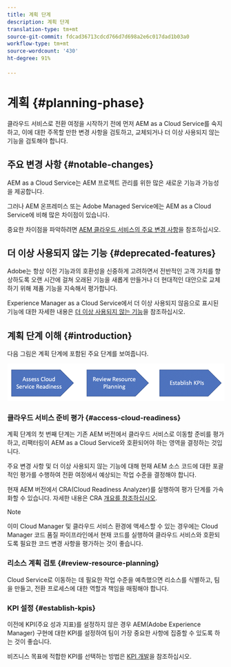 ```yaml
---
title: 계획 단계
description: 계획 단계
translation-type: tm+mt
source-git-commit: fdcad36713cdcd766d7d698a2e6c017dad1b03a0
workflow-type: tm+mt
source-wordcount: '430'
ht-degree: 91%

---
```



# 계획 {#planning-phase}

클라우드 서비스로 전환 여정을 시작하기 전에 먼저 AEM as a Cloud Service를 숙지하고, 이에 대한 주목할 만한 변경 사항을 검토하고, 교체되거나 더 이상 사용되지 않는 기능을 검토해야 합니다.

## 주요 변경 사항 {#notable-changes}

AEM as a Cloud Service는 AEM 프로젝트 관리를 위한 많은 새로운 기능과 가능성을 제공합니다.

그러나 AEM 온프레미스 또는 Adobe Managed Service에는 AEM as a Cloud Service에 비해 많은 차이점이 있습니다.

중요한 차이점을 파악하려면 [AEM 클라우드 서비스의 주요 변경 사항](https://docs.adobe.com/content/help/ko-KR/experience-manager-cloud-service/release-notes/aem-cloud-changes.html)을 참조하십시오.

## 더 이상 사용되지 않는 기능 {#deprecated-features}

Adobe는 항상 이전 기능과의 호환성을 신중하게 고려하면서 전반적인 고객 가치를 향상하도록 오랜 시간에 걸쳐 오래된 기능을 새롭게 만들거나 더 현대적인 대안으로 교체하기 위해 제품 기능을 지속해서 평가합니다.

Experience Manager as a Cloud Service에서 더 이상 사용되지 않음으로 표시된 기능에 대한 자세한 내용은 [더 이상 사용되지 않는 기능](https://docs.adobe.com/content/help/ko-KR/experience-manager-cloud-service/release-notes/deprecated-removed-features.html#deprecated-features)을 참조하십시오.

## 계획 단계 이해 {#introduction}

다음 그림은 계획 단계에 포함된 주요 단계를 보여줍니다.

![이미지](/help/move-to-cloud-service/assets/planning-phaseimg1.png)

### 클라우드 서비스 준비 평가 {#access-cloud-readiness}

계획 단계의 첫 번째 단계는 기존 AEM 버전에서 클라우드 서비스로 이동할 준비를 평가하고, 리팩터링이 AEM as a Cloud Service와 호환되어야 하는 영역을 결정하는 것입니다.

주요 변경 사항 및 더 이상 사용되지 않는 기능에 대해 현재 AEM 소스 코드에 대한 포괄적인 평가를 수행하여 전환 여정에서 예상되는 작업 수준을 결정해야 합니다.

현재 AEM 버전에서 CRA(Cloud Readiness Analyzer)를 실행하여 평가 단계를 가속화할 수 있습니다. 자세한 내용은 CRA [개요를 참조하십시오](https://docs.adobe.com/content/help/en/experience-manager-cloud-service/moving/cloud-migration/cloud-readiness-analyzer/overview-cloud-readiness-analyzer.html).

>[!NOTE]
>이미 Cloud Manager 및 클라우드 서비스 환경에 액세스할 수 있는 경우에는 Cloud Manager 코드 품질 파이프라인에서 현재 코드를 실행하여 클라우드 서비스와 호환되도록 필요한 코드 변경 사항을 평가하는 것이 좋습니다.

### 리소스 계획 검토 {#review-resource-planning}

Cloud Service로 이동하는 데 필요한 작업 수준을 예측했으면 리소스를 식별하고, 팀을 만들고, 전환 프로세스에 대한 역할과 책임을 매핑해야 합니다.

### KPI 설정 {#establish-kpis}

이전에 KPI(주요 성과 지표)를 설정하지 않은 경우 AEM(Adobe Experience Manager) 구현에 대한 KPI를 설정하여 팀이 가장 중요한 사항에 집중할 수 있도록 하는 것이 좋습니다.

비즈니스 목표에 적합한 KPI를 선택하는 방법은 [KPI 개발](https://guided.adobe.com/welcome/aem/part6.html)을 참조하십시오.

